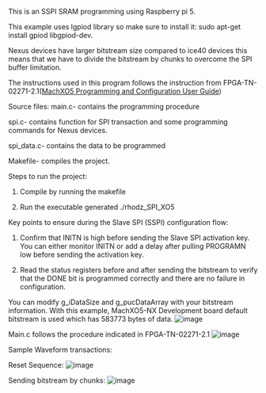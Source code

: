 This is an SSPI SRAM programming using Raspberry pi 5. 

This example uses lgpiod library so make sure to install it: sudo apt-get install gpiod libgpiod-dev.

Nexus devices have larger bitstream size compared to ice40 devices this means that we have to divide the bitstream by chunks to overcome the SPI buffer limitation.

The instructions used in this program follows the instruction from FPGA-TN-02271-2.1([MachXO5 Programming and Configuration User Guide](https://www.latticesemi.com/view_document?document_id=53489))

Source files:
main.c- contains the programming procedure

spi.c- contains function for SPI transaction and some programming commands for Nexus devices.

spi_data.c- contains the data to be programmed

Makefile- compiles the project.

Steps to run the project:

1. Compile by running the makefile

2. Run the executable generated ./rhodz_SPI_XO5

Key points to ensure during the Slave SPI (SSPI) configuration flow:

1. Confirm that INITN is high before sending the Slave SPI activation key. You can either monitor INITN or add a delay after pulling PROGRAMN low before sending the activation key.

2. Read the status registers before and after sending the bitstream to verify that the DONE bit is programmed correctly and there are no failure in configuration. 



You can modify g_iDataSize and g_pucDataArray with your bitstream information. 
With this example, MachXO5-NX Development board default bitstream is used which has 583773 bytes of data.
![image](https://github.com/user-attachments/assets/5860d121-3ea6-4213-9e6e-8507a80ef5be)

Main.c follows the procedure indicated in FPGA-TN-02271-2.1
![image](https://github.com/user-attachments/assets/4b0bbd80-181d-4006-9acf-dc0b451e9130)


Sample Waveform transactions:

Reset Sequence:
![image](https://github.com/user-attachments/assets/e8dc633c-16cb-492a-b4d6-70435fda5f9e)

Sending bitstream by chunks:
![image](https://github.com/user-attachments/assets/5d98ad5b-4240-4521-8e1a-760e691aa5d5)

